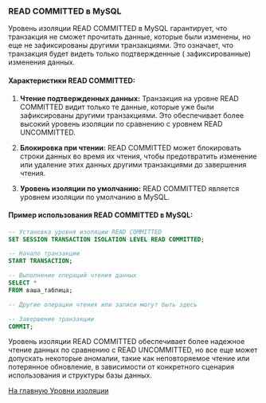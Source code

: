 ### READ COMMITTED в MySQL

Уровень изоляции READ COMMITTED в MySQL гарантирует, что транзакция не сможет прочитать данные, которые были изменены,
но еще не зафиксированы другими транзакциями. Это означает, что транзакция будет видеть только подтвержденные (
зафиксированные) изменения данных.

#### Характеристики READ COMMITTED:

1. **Чтение подтвержденных данных:** Транзакция на уровне READ COMMITTED видит только те данные, которые уже были
   зафиксированы другими транзакциями. Это обеспечивает более высокий уровень изоляции по сравнению с уровнем READ
   UNCOMMITTED.

2. **Блокировка при чтении:** READ COMMITTED может блокировать строки данных во время их чтения, чтобы предотвратить
   изменение или удаление этих данных другими транзакциями до завершения чтения.

3. **Уровень изоляции по умолчанию:** READ COMMITTED является уровнем изоляции по умолчанию в MySQL.

#### Пример использования READ COMMITTED в MySQL:

```sql
-- Установка уровня изоляции READ COMMITTED
SET SESSION TRANSACTION ISOLATION LEVEL READ COMMITTED;

-- Начало транзакции
START TRANSACTION;

-- Выполнение операций чтения данных
SELECT *
FROM ваша_таблица;

-- Другие операции чтения или записи могут быть здесь

-- Завершение транзакции
COMMIT;
```

Уровень изоляции READ COMMITTED обеспечивает более надежное чтение данных по сравнению с READ UNCOMMITTED, но все еще
может допускать некоторые аномалии, такие как неповторяемое чтение или потерянное обновление, в зависимости от
конкретного сценария использования и структуры базы данных.

[На главную Уровни изоляции](main.md)
